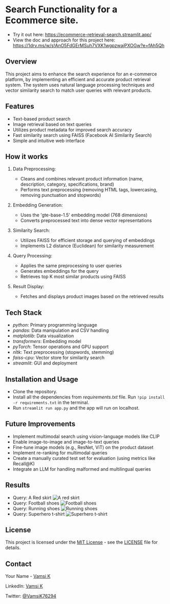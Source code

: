 # Search Functionality for a Ecommerce site.
* Try it out here: https://ecommerce-retrieval-search.streamlit.app/
* View the doc and approach for this project here: https://1drv.ms/w/s!AnO5FdGErMSuh7VXK1wgpzwajPXOGw?e=fAh5Qh

## Overview
This project aims to enhance the search experience for an e-commerce platform, by implementing an efficient and accurate product retrieval system. The system uses natural language processing techniques and vector similarity search to match user queries with relevant products.

## Features
* Text-based product search
* Image retrieval based on text queries
* Utilizes product metadata for improved search accuracy
* Fast similarity search using FAISS (Facebook AI Similarity Search)
* Simple and intuitive web interface


## How it works
1. Data Preprocessing:
    * Cleans and combines relevant product information (name, description, category, specifications, brand)
    * Performs text preprocessing (removing HTML tags, lowercasing, removing punctuation and stopwords)

2. Embedding Generation:
    * Uses the 'gte-base-1.5' embedding model (768 dimensions)
    * Converts preprocessed text into dense vector representations

3. Similarity Search:
    * Utilizes FAISS for efficient storage and querying of embeddings
    * Implements L2 distance (Euclidean) for similarity measurement

4. Query Processing:
    * Applies the same preprocessing to user queries
    * Generates embeddings for the query
    * Retrieves top K most similar products using FAISS

5. Result Display:
    * Fetches and displays product images based on the retrieved results


## Tech Stack
* *python*: Primary programming language
* *pandas*: Data manipulation and CSV handling
* *matplotlib*: Data visualization
* *transformers*: Embedding model
* *pyTorch*: Tensor operations and GPU support
* *nltk*: Text preprocessing (stopwords, stemming)
* *faiss-cpu*: Vector store for similarity search
* *streamlit*: GUI and deployment


## Installation and Usage
* Clone the repository.
* Install all the dependencies from *requirements.txt* file. Run `!pip install -r requirements.txt` in the terminal.
* Run `streamlit run app.py` and the app will run on localhost.


## Future Improvements
* Implement multimodal search using vision-language models like CLIP
* Enable image-to-image and image-to-text queries
* Fine-tune image models (e.g., ResNet, ViT) on the product dataset
* Implement re-ranking for multimodal queries
* Create a manually curated test set for evaluation (using metrics like Recall@K)
* Integrate an LLM for handling malformed and multilingual queries


## Results
* Query: A Red skirt
![A red skirt](<Imgs/Screenshot 2024-08-09 081151.png>)
* Query: Football shoes
![Football shoes](<Imgs/Screenshot 2024-08-09 081638.png>)
* Query: Running shoes
![Running shoes](<Imgs/Screenshot 2024-08-09 081959.png>)
* Query: Superhero t-shirt
![Superhero t-shirt](<Imgs/Screenshot 2024-08-09 082126.png>)


## License
This project is licensed under the [MIT License](LICENSE) - see the [LICENSE](LICENSE) file for details.


## Contact
Your Name - [Vamsi K](mailto:sunny77katta2002@gmail.com)

LinkedIn: [Vamsi K](https://linkedin.com/in/vamsi-k77)

Twitter: [@VamsiK76294](https://x.com/VamsiK76294)